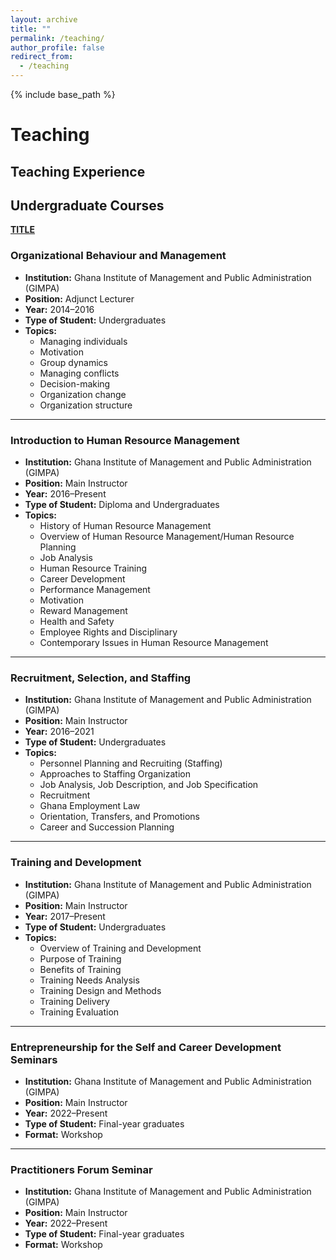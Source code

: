 ```yaml
---
layout: archive
title: ""
permalink: /teaching/
author_profile: false
redirect_from:
  - /teaching
---
```

{% include base_path %}

# Teaching

## Teaching Experience
## Undergraduate Courses
[**TITLE**](/files/paper1.pdf) <br/> 

### Organizational Behaviour and Management  
- **Institution:** Ghana Institute of Management and Public Administration (GIMPA)  
- **Position:** Adjunct Lecturer  
- **Year:** 2014–2016  
- **Type of Student:** Undergraduates  
- **Topics:**  
  - Managing individuals  
  - Motivation  
  - Group dynamics  
  - Managing conflicts  
  - Decision-making  
  - Organization change  
  - Organization structure  

---

### Introduction to Human Resource Management  
- **Institution:** Ghana Institute of Management and Public Administration (GIMPA)  
- **Position:** Main Instructor  
- **Year:** 2016–Present  
- **Type of Student:** Diploma and Undergraduates  
- **Topics:**  
  - History of Human Resource Management  
  - Overview of Human Resource Management/Human Resource Planning  
  - Job Analysis  
  - Human Resource Training  
  - Career Development  
  - Performance Management  
  - Motivation  
  - Reward Management  
  - Health and Safety  
  - Employee Rights and Disciplinary  
  - Contemporary Issues in Human Resource Management  

---

### Recruitment, Selection, and Staffing  
- **Institution:** Ghana Institute of Management and Public Administration (GIMPA)  
- **Position:** Main Instructor  
- **Year:** 2016–2021  
- **Type of Student:** Undergraduates  
- **Topics:**  
  - Personnel Planning and Recruiting (Staffing)  
  - Approaches to Staffing Organization  
  - Job Analysis, Job Description, and Job Specification  
  - Recruitment  
  - Ghana Employment Law  
  - Orientation, Transfers, and Promotions  
  - Career and Succession Planning  

---

### Training and Development  
- **Institution:** Ghana Institute of Management and Public Administration (GIMPA)  
- **Position:** Main Instructor  
- **Year:** 2017–Present  
- **Type of Student:** Undergraduates  
- **Topics:**  
  - Overview of Training and Development  
  - Purpose of Training  
  - Benefits of Training  
  - Training Needs Analysis  
  - Training Design and Methods  
  - Training Delivery  
  - Training Evaluation  

---

### Entrepreneurship for the Self and Career Development Seminars  
- **Institution:** Ghana Institute of Management and Public Administration (GIMPA)  
- **Position:** Main Instructor  
- **Year:** 2022–Present  
- **Type of Student:** Final-year graduates  
- **Format:** Workshop  

---

### Practitioners Forum Seminar  
- **Institution:** Ghana Institute of Management and Public Administration (GIMPA)  
- **Position:** Main Instructor  
- **Year:** 2022–Present  
- **Type of Student:** Final-year graduates  
- **Format:** Workshop  



